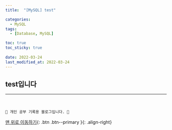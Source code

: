 ```yaml
---
title:  "[MySQL] test"

categories:
  - MySQL
tags:
  - [Database, MySQL]

toc: true
toc_sticky: true
 
date: 2022-03-24
last_modified_at: 2022-03-24
---
```


## test입니다

***
<br>

    💛 개인 공부 기록용 블로그입니다. 👻

[맨 위로 이동하기](#){: .btn .btn--primary }{: .align-right}